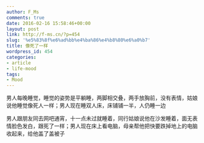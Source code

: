 ```yaml
---
author: F_Ms
comments: true
date: 2016-02-16 15:58:46+00:00
layout: post
link: http://f-ms.cn/?p=454
slug: '%e5%83%8f%e6%ad%bb%e4%ba%86%e4%b8%80%e6%a0%b7'
title: 像死了一样
wordpress_id: 454
categories:
- article
- life-mood
tags:
- Mood
---
```


男人每晚睡觉，睡觉的姿势是平躺睡，两脚相交叠，两手放胸前，没有表情，姑娘说他睡觉像死人一样；男人现在睡双人床，床铺铺一半，人仍睡一边

男人跟朋友同去网吧通宵，十一点未过就睡着，同行姑娘说他在沙发睡着，面无表情脸色发白，跟死了一样；男人现在床上看电脑，母亲帮他把快要跌掉地上的电脑收起来，给他盖了盖被子
